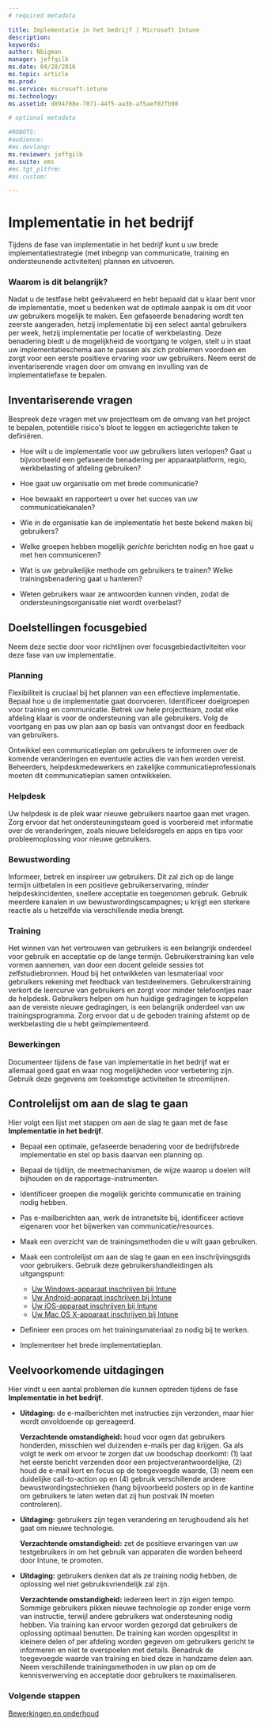 ```yaml
---
# required metadata

title: Implementatie in het bedrijf | Microsoft Intune
description:
keywords:
author: Nbigman
manager: jeffgilb
ms.date: 04/28/2016
ms.topic: article
ms.prod:
ms.service: microsoft-intune
ms.technology:
ms.assetid: d894708e-7071-44f5-aa3b-af5aef02fb98

# optional metadata

#ROBOTS:
#audience:
#ms.devlang:
ms.reviewer: jeffgilb
ms.suite: ems
#ms.tgt_pltfrm:
#ms.custom:

---
```


# Implementatie in het bedrijf
Tijdens de fase van implementatie in het bedrijf kunt u uw brede implementatiestrategie (met inbegrip van communicatie, training en ondersteunende activiteiten) plannen en uitvoeren.

### Waarom is dit belangrijk?
Nadat u de testfase hebt geëvalueerd en hebt bepaald dat u klaar bent voor de implementatie, moet u bedenken wat de optimale aanpak is om dit voor uw gebruikers mogelijk te maken. Een gefaseerde benadering wordt ten zeerste aangeraden, hetzij implementatie bij een select aantal gebruikers per week, hetzij implementatie per locatie of werkbelasting. Deze benadering biedt u de mogelijkheid de voortgang te volgen, stelt u in staat uw implementatieschema aan te passen als zich problemen voordoen en zorgt voor een eerste positieve ervaring voor uw gebruikers.
Neem eerst de inventariserende vragen door om omvang en invulling van de implementatiefase te bepalen.

## Inventariserende vragen
Bespreek deze vragen met uw projectteam om de omvang van het project te bepalen, potentiële risico's bloot te leggen en actiegerichte taken te definiëren.

-   Hoe wilt u de implementatie voor uw gebruikers laten verlopen? Gaat u bijvoorbeeld een gefaseerde benadering per apparaatplatform, regio, werkbelasting of afdeling gebruiken?

-   Hoe gaat uw organisatie om met brede communicatie?

-   Hoe bewaakt en rapporteert u over het succes van uw communicatiekanalen?

-   Wie in de organisatie kan de implementatie het beste bekend maken bij gebruikers?

-   Welke groepen hebben mogelijk *gerichte* berichten nodig en hoe gaat u met hen communiceren?

-   Wat is uw gebruikelijke methode om gebruikers te trainen? Welke trainingsbenadering gaat u hanteren?

-   Weten gebruikers waar ze antwoorden kunnen vinden, zodat de ondersteuningsorganisatie niet wordt overbelast?

## Doelstellingen focusgebied
Neem deze sectie door voor richtlijnen over focusgebiedactiviteiten voor deze fase van uw implementatie.

### Planning
Flexibiliteit is cruciaal bij het plannen van een effectieve implementatie. Bepaal hoe u de implementatie gaat doorvoeren. Identificeer doelgroepen voor training en communicatie. Betrek uw hele projectteam, zodat elke afdeling klaar is voor de ondersteuning van alle gebruikers.
Volg de voortgang en pas uw plan aan op basis van ontvangst door en feedback van gebruikers.

Ontwikkel een communicatieplan om gebruikers te informeren over de komende veranderingen en eventuele acties die van hen worden vereist. Beheerders, helpdeskmedewerkers en zakelijke communicatieprofessionals moeten dit communicatieplan samen ontwikkelen.

### Helpdesk
Uw helpdesk is de plek waar nieuwe gebruikers naartoe gaan met vragen. Zorg ervoor dat het ondersteuningsteam goed is voorbereid met informatie over de veranderingen, zoals nieuwe beleidsregels en apps en tips voor probleemoplossing voor nieuwe gebruikers.

### Bewustwording
Informeer, betrek en inspireer uw gebruikers. Dit zal zich op de lange termijn uitbetalen in een positieve gebruikerservaring, minder helpdeskincidenten, snellere acceptatie en toegenomen gebruik. Gebruik meerdere kanalen in uw bewustwordingscampagnes; u krijgt een sterkere reactie als u hetzelfde via verschillende media brengt.

### Training
Het winnen van het vertrouwen van gebruikers is een belangrijk onderdeel voor gebruik en acceptatie op de lange termijn. Gebruikerstraining kan vele vormen aannemen, van door een docent geleide sessies tot zelfstudiebronnen. Houd bij het ontwikkelen van lesmateriaal voor gebruikers rekening met feedback van testdeelnemers. Gebruikerstraining verkort de leercurve van gebruikers en zorgt voor minder telefoontjes naar de helpdesk. Gebruikers helpen om hun huidige gedragingen te koppelen aan de vereiste nieuwe gedragingen, is een belangrijk onderdeel van uw trainingsprogramma. Zorg ervoor dat u de geboden training afstemt op de werkbelasting die u hebt geïmplementeerd.

### Bewerkingen
Documenteer tijdens de fase van implementatie in het bedrijf wat er allemaal goed gaat en waar nog mogelijkheden voor verbetering zijn. Gebruik deze gegevens om toekomstige activiteiten te stroomlijnen.

## Controlelijst om aan de slag te gaan
Hier volgt een lijst met stappen om aan de slag te gaan met de fase **Implementatie in het bedrijf**.

-   Bepaal een optimale, gefaseerde benadering voor de bedrijfsbrede implementatie en stel op basis daarvan een planning op.

-   Bepaal de tijdlijn, de meetmechanismen, de wijze waarop u doelen wilt bijhouden en de rapportage-instrumenten.

-   Identificeer groepen die mogelijk gerichte communicatie en training nodig hebben.

-   Pas e-mailberichten aan, werk de intranetsite bij, identificeer actieve eigenaren voor het bijwerken van communicatie/resources.

-   Maak een overzicht van de trainingsmethoden die u wilt gaan gebruiken.

-   Maak een controlelijst om aan de slag te gaan en een inschrijvingsgids voor gebruikers.
    Gebruik deze gebruikershandleidingen als uitgangspunt:
    -  [Uw Windows-apparaat inschrijven bij Intune](/intune/enduser/enroll-your-device-in-intune-windows)
    -  [Uw Android-apparaat inschrijven bij Intune](/intune/enduser/enroll-your-device-in-intune-android)
    -  [Uw iOS-apparaat inschrijven bij Intune](/intune/enduser/enroll-your-device-in-intune-ios)
    -  [Uw Mac OS X-apparaat inschrijven bij Intune](/intune/enduser/enroll-your-device-in-intune-mac-os-x)

-   Definieer een proces om het trainingsmateriaal zo nodig bij te werken.

-   Implementeer het brede implementatieplan.

## Veelvoorkomende uitdagingen
Hier vindt u een aantal problemen die kunnen optreden tijdens de fase **Implementatie in het bedrijf**.

-   **Uitdaging:** de e-mailberichten met instructies zijn verzonden, maar hier wordt onvoldoende op gereageerd.

    **Verzachtende omstandigheid:** houd voor ogen dat gebruikers honderden, misschien wel duizenden e-mails per dag krijgen. Ga als volgt te werk om ervoor te zorgen dat uw boodschap doorkomt: (1) laat het eerste bericht verzenden door een projectverantwoordelijke, (2) houd de e-mail kort en focus op de toegevoegde waarde, (3) neem een duidelijke call-to-action op en (4) gebruik verschillende andere bewustwordingstechnieken (hang bijvoorbeeld posters op in de kantine om gebruikers te laten weten dat zij hun postvak IN moeten controleren).

-   **Uitdaging:** gebruikers zijn tegen verandering en terughoudend als het gaat om nieuwe technologie.

    **Verzachtende omstandigheid:** zet de positieve ervaringen van uw testgebruikers in om het gebruik van apparaten die worden beheerd door Intune, te promoten.

-   **Uitdaging:** gebruikers denken dat als ze training nodig hebben, de oplossing wel niet gebruiksvriendelijk zal zijn.

    **Verzachtende omstandigheid:** iedereen leert in zijn eigen tempo. Sommige gebruikers pikken nieuwe technologie op zonder enige vorm van instructie, terwijl andere gebruikers wat ondersteuning nodig hebben. Via training kan ervoor worden gezorgd dat gebruikers de oplossing optimaal benutten. De training kan worden opgesplitst in kleinere delen of per afdeling worden gegeven om gebruikers gericht te informeren en niet te overspoelen met details. Benadruk de toegevoegde waarde van training en bied deze in handzame delen aan. Neem verschillende trainingsmethoden in uw plan op om de kennisverwerving en acceptatie door gebruikers te maximaliseren.

### Volgende stappen
[Bewerkingen en onderhoud](operations-and-maintenance.md)


<!--HONumber=Jun16_HO3-->


